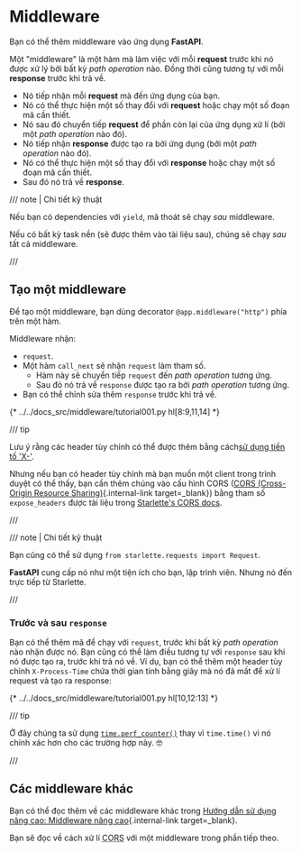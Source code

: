 # Middleware

Bạn có thể thêm middleware vào ứng dụng **FastAPI**.

Một "middleware" là một hàm mà làm việc với mỗi **request** trước khi nó được xử lý bởi bất kỳ *path operation* nào. Đồng thời cũng tương tự với mỗi **response** trước khi trả về.

* Nó tiếp nhận mỗi **request** mà đến ứng dụng của bạn.
* Nó có thể thực hiện một số thay đổi với **request** hoặc chạy một số đoạn mã cần thiết.
* Nó sau đó chuyển tiếp **request** để phần còn lại của ứng dụng xử lí (bởi một *path operation* nào đó).
* Nó tiếp nhận **response** được tạo ra bởi ứng dụng (bởi một *path operation* nào đó).
* Nó có thể thực hiện một số thay đổi với **response** hoặc chạy một số đoạn mã cần thiết.
* Sau đó nó trả về **response**.

/// note | Chi tiết kỹ thuật

Nếu bạn có dependencies với `yield`, mã thoát sẽ chạy *sau* middleware.

Nếu có bất kỳ task nền (sẽ được thêm vào tài liệu sau), chúng sẽ chạy *sau* tất cả middleware.

///

## Tạo một middleware

Để tạo một middleware, bạn dùng decorator `@app.middleware("http")` phía trên một hàm.

Middleware nhận:

* `request`.
* Một hàm `call_next` sẽ nhận `request` làm tham số.
    * Hàm này sẽ chuyển tiếp `request` đến *path operation* tương ứng.
    * Sau đó nó trả về `response` được tạo ra bởi *path operation* tương ứng.
* Bạn có thể chỉnh sửa thêm `response` trước khi trả về.

{* ../../docs_src/middleware/tutorial001.py hl[8:9,11,14] *}

/// tip

Lưu ý rằng các header tùy chỉnh có thể được thêm bằng cách<a href="https://developer.mozilla.org/en-US/docs/Web/HTTP/Headers" class="external-link" target="_blank">sử dụng tiền tố 'X-'</a>.

Nhưng nếu bạn có header tùy chỉnh mà bạn muốn một client trong trình duyệt có thể thấy, bạn cần thêm chúng vào cấu hình CORS ([CORS (Cross-Origin Resource Sharing)](cors.md){.internal-link target=_blank}) bằng tham số `expose_headers` được tài liệu trong <a href="https://www.starlette.io/middleware/#corsmiddleware" class="external-link" target="_blank">Starlette's CORS docs</a>.

///

/// note | Chi tiết kỹ thuật

Bạn cũng có thể sử dụng `from starlette.requests import Request`.

**FastAPI** cung cấp nó như một tiện ích cho bạn, lập trình viên. Nhưng nó đến trực tiếp từ Starlette.

///

### Trước và sau `response`

Bạn có thể thêm mã để chạy với `request`, trước khi bất kỳ *path operation* nào nhận được nó.
Bạn cũng có thể làm điều tương tự với `response` sau khi nó được tạo ra, trước khi trả nó về.
Ví dụ, bạn có thể thêm một header tùy chỉnh `X-Process-Time` chứa thời gian tính bằng giây mà nó đã mất để xử lí request và tạo ra response:

{* ../../docs_src/middleware/tutorial001.py hl[10,12:13] *}

/// tip

Ở đây chúng ta sử dụng <a href="https://docs.python.org/3/library/time.html#time.perf_counter" class="external-link" target="_blank">`time.perf_counter()`</a> thay vì `time.time()` vì nó chính xác hơn cho các trường hợp này. 🤓

///

## Các middleware khác

Bạn có thể đọc thêm về các middleware khác trong [Hướng dẫn sử dụng nâng cao: Middleware nâng cao](../advanced/middleware.md){.internal-link target=_blank}.

Bạn sẽ đọc về cách xử lí <abbr title="Cross-Origin Resource Sharing">CORS</abbr> với một middleware trong phần tiếp theo.
